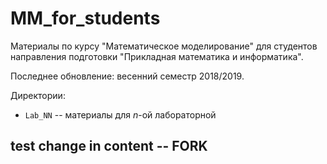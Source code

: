# MM_for_students

Материалы по курсу "Математическое моделирование" для студентов направления подготовки "Прикладная математика и информатика".  

Последнее обновление: весенний семестр 2018/2019.  

Директории:  

* `Lab_NN` -- материалы для $n$-ой лабораторной   

## test change in content -- FORK